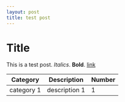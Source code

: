 ```yaml
---
layout: post
title: test post
---
```


# Title

This is a test post. *Italics*. **Bold**. [link](danibds.github.io)


|Category | Description | Number|
|---------|-------------|-------|
|category 1|description 1|1|
